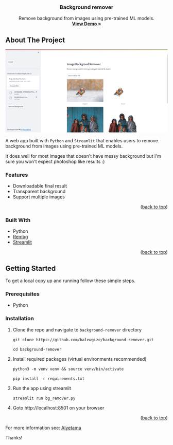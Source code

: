<a name="readme-top"></a>

<div align="center">
  <h3 align="center">Background remover</h3>

  <p align="center">
    Remove background from images using pre-trained ML models.
    <br />
    <a href="https://bgremover.streamlit.app/" target="_blank"><strong>View Demo »</strong></a>
    <br />
  </p>
</div>

<!-- ABOUT THE PROJECT -->
## About The Project

[![Screenshot](screenshot/example.png?raw=true "Tomar")](https://bgremover.streamlit.app/)

A web app built with ```Python``` and ```Streamlit``` that enables users to remove background from images using pre-trained ML models.

It does well for most images that doesn't have messy background but I'm sure you won't expect photoshop like results :) 

### Features
- Downloadable final result
- Transparent background
- Support multiple images

<p align="right">(<a href="#readme-top">back to top</a>)</p>

### Built With
- Python
- <a href="https://github.com/danielgatis/rembg" target="_blank">Rembg</a>
- <a href="https://streamlit.io/" target="_blank">Streamlit</a> 

<p align="right">(<a href="#readme-top">back to top</a>)</p>


<!-- GETTING STARTED -->
## Getting Started

To get a local copy up and running follow these simple steps.

### Prerequisites

* Python

### Installation

1. Clone the repo and navigate to ```background-remover``` directory 
   ```
   git clone https://github.com/balewgize/background-remover.git
   ```
   ```
   cd background-remover
   ```
2. Install required packages (virtual environments recommended)
   ```
   python3 -m venv venv && source venv/bin/activate
   ```
   ```
   pip install -r requirements.txt
   ```
3. Run the app using streamlit
   ```
   streamlit run bg_remover.py
   ```
4. Goto http://localhost:8501 on your browser

<p align="right">(<a href="#readme-top">back to top</a>)</p>

For more information see: [Alyetama](https://github.com/Alyetama/Rembg-Online)

Thanks!

